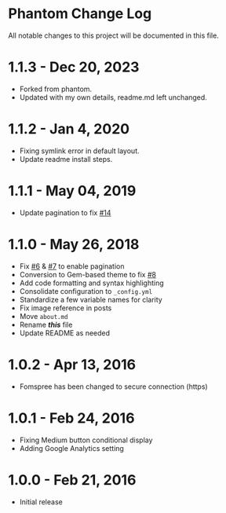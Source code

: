 # Phantom Change Log

All notable changes to this project will be documented in this file.

# 1.1.3 - Dec 20, 2023
- Forked from phantom.
- Updated with my own details, readme.md left unchanged.

# 1.1.2 - Jan 4, 2020
- Fixing symlink error in default layout.
- Update readme install steps.

# 1.1.1 - May 04, 2019
- Update pagination to fix [#14](https://github.com/jamigibbs/phantom/issues/14)

# 1.1.0 - May 26, 2018
- Fix [#6](https://github.com/jamigibbs/phantom/issues/6) & [#7](https://github.com/jamigibbs/phantom/issues/6) to enable pagination
- Conversion to Gem-based theme to fix [#8](https://github.com/jamigibbs/phantom/issues/8)
- Add code formatting and syntax highlighting
- Consolidate configuration to `_config.yml`
- Standardize a few variable names for clarity
- Fix image reference in posts
- Move `about.md`
- Rename _**this**_ file
- Update README as needed

# 1.0.2 - Apr 13, 2016
- Fomspree has been changed to secure connection (https)

# 1.0.1 - Feb 24, 2016
- Fixing Medium button conditional display
- Adding Google Analytics setting

# 1.0.0 - Feb 21, 2016
- Initial release

